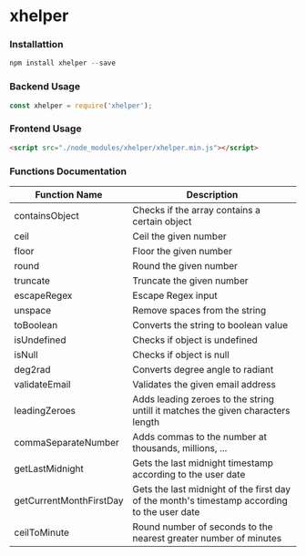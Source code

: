 # xhelper

### Installattion
```javascript
npm install xhelper --save
```

### Backend Usage
```javascript
const xhelper = require('xhelper');
```

### Frontend Usage
```html
<script src="./node_modules/xhelper/xhelper.min.js"></script>
```

### Functions Documentation

| Function Name  | Description |
| ---------------|-------------|
| containsObject | Checks if the array contains a certain object|
| ceil | Ceil the given number |
| floor | Floor the given number |
| round | Round the given number |
| truncate | Truncate the given number |
| escapeRegex | Escape Regex input |
| unspace | Remove spaces from the string |
| toBoolean | Converts the string to boolean value |
| isUndefined | Checks if object is undefined |
| isNull | Checks if object is null |
| deg2rad | Converts degree angle to radiant |
| validateEmail | Validates the given email address |
| leadingZeroes | Adds leading zeroes to the string untill it matches the given characters length |
| commaSeparateNumber | Adds commas to the number at thousands, millions, ... |
| getLastMidnight | Gets the last midnight timestamp according to the user date |
| getCurrentMonthFirstDay | Gets the last midnight of the first day of the month's timestamp according to the user date |
| ceilToMinute | Round number of seconds to the nearest greater number of minutes |
